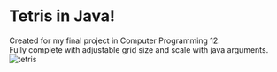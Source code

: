 
# Tetris in Java!
Created for my final project in Computer Programming 12. <br/>Fully complete with adjustable grid size and scale with java arguments.
![tetris](https://github.com/user-attachments/assets/2ecb59bc-81ea-4e50-9fdc-7ac4e16b646e)
